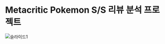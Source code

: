 # Metacritic Pokemon S/S 리뷰 분석 프로젝트
![슬라이드1](https://github.com/jaydatum/project/metacritic_pokemon/images/metacritic_poke.JPG)